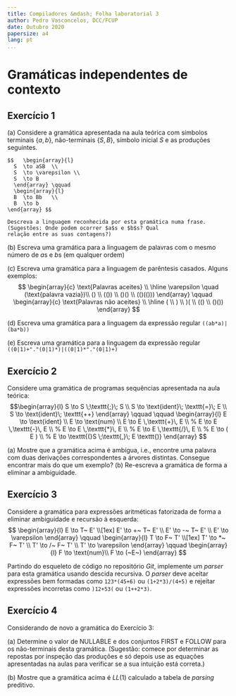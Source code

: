 ```yaml
---
title: Compiladores &mdash; Folha laboratorial 3
author: Pedro Vasconcelos, DCC/FCUP
date: Outubro 2020
papersize: a4
lang: pt
...
```


# Gramáticas independentes de contexto

## Exercício 1

(a) Considere a gramática apresentada na aula teórica
	com símbolos terminais $\{a,b\}$, não-terminais $\{S, B\}$,  símbolo
	inicial $S$ e as produções seguintes.

	$$   \begin{array}{l}
      S  \to aSB  \\
      S  \to \varepsilon \\
      S  \to B    
	  \end{array} \qquad
	  \begin{array}{l}
      B  \to Bb   \\
      B  \to b 
	\end{array} $$
  
	Descreva a linguagem reconhecida por esta gramática numa frase.
	(Sugestões: Onde podem ocorrer $a$s e $b$s? Qual
	relação entre as suas contagens?)

(b) Escreva uma gramática para a linguagem de palavras com o mesmo número
    de $a$s e $b$s (em qualquer ordem)

(c)	Escreva uma gramática para a linguagem de parêntesis casados.
	Alguns exemplos:
	$$ \begin{array}{c}
	\text{Palavras aceites} \\ \hline
	\varepsilon \quad (\text{palavra vazia})\\
	() \\
	(()) \\
	()() \\
	(()(()))
	\end{array}
	\qquad
	\begin{array}{c}
	\text{Palavras não aceites} \\ \hline
	( \\ ) \\
	)( \\  (() \\
	()())
	\end{array} $$
	
(d) Escreva uma gramática para a linguagem da expressão regular
	`((ab*a)|(ba*b))`

(e) Escreva uma gramática para a linguagem da expressão regular
	`((0|1)+"."(0|1)*)|((0|1)*"."(0|1)+)`

## Exercício 2

Considere uma gramática de programas sequências apresentada na aula teórica:
$$\begin{array}{l}
    S  \to S \;\texttt{;}\; S \\
    S  \to \text{ident}\; \texttt{=}\; E \\
    S  \to \text{ident}\; \texttt{++}
  \end{array}
  \qquad  \qquad
  \begin{array}{l}
    E  \to \text{ident} \\
    E  \to \text{num} \\
    E  \to E \,\texttt{+}\, E \\
    % E  \to E \,\texttt{-}\, E \\
    % E  \to E \,\texttt{*}\, E \\
    % E  \to E \,\texttt{/}\, E \\
    % E  \to ( E ) \\    
    % E  \to \texttt{(}S \;\texttt{,}\; E \texttt{)}
  \end{array}
  $$

(a) Mostre que a gramática acima é ambígua, i.e., encontre uma palavra com duas
	derivações correspondentes a árvores distintas. Consegue encontrar
	mais do que um exemplo?
(b)	Re-escreva a gramática de forma a eliminar a ambiguidade.	

## Exercício 3

Considere a gramática para expressões aritméticas fatorizada
de forma a eliminar ambiguidade e recursão à esquerda:
  $$ \begin{array}{l}
       E \to T~  E' \\[1ex]
       E' \to +~ T~ E' \\
       E' \to -~ T~ E' \\
       E' \to \varepsilon
     \end{array}
     \qquad
     \begin{array}{l}
       T \to F~ T' \\[1ex]
       T' \to *~ F~ T' \\
       T' \to /~ F~ T' \\
       T' \to \varepsilon
     \end{array}
     \qquad
     \begin{array}{l}
       F \to \text{num}\\
       F \to (~E~) 
     \end{array}
     $$

Partindo do esqueleto de código no repositório *Git*, implemente um
*parser* para esta gramática usando descida recursiva.  O *parser*
deve aceitar expressões bem formadas como `123*(45+6)` ou
`(1+2*3)/(4+5)` e rejeitar expressões incorretas como `)12+53(` ou
`(1++2*3)`.


## Exercício 4

Considerando de novo a gramática do Exercício 3:

(a) Determine o valor de NULLABLE e dos conjuntos FIRST e FOLLOW
	para os não-terminais desta gramática. (Sugestão: comece por
	determinar as repostas por inspeção das produções
	e só depois use as equações apresentadas na aulas 
	para verificar se a sua intuição está correta.)

(b) Mostre que a gramática acima é $LL(1)$ calculado a tabela de *parsing*
	preditivo.


